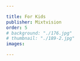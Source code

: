 ```yaml
---

title: For Kids
publisher: Mixtvision
order: 5
# background: "./176.jpg"
# thumbnail: "./189-2.jpg"
images: 

---
```

